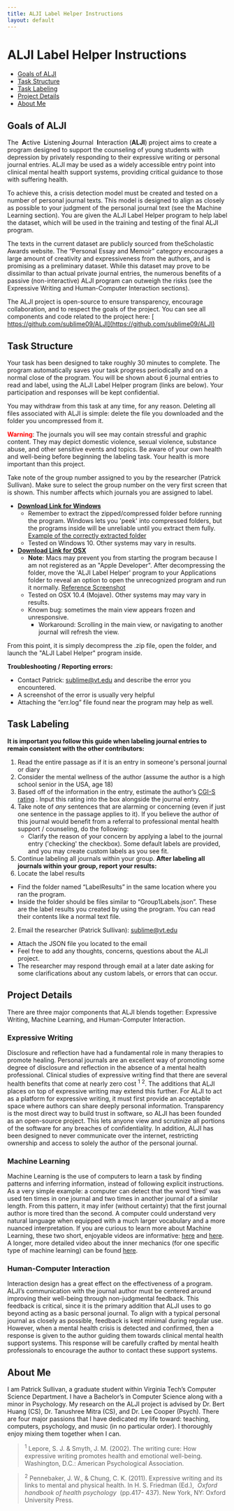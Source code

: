 ```yaml
---
title: ALJI Label Helper Instructions
layout: default
---
```


# ALJI Label Helper Instructions

* [Goals of ALJI](#goals-of-alji)
* [Task Structure](#task-structure)
* [Task Labeling](#task-labeling)
* [Project Details](#project-details)
* [About Me](#about-me)


## Goals of ALJI

The ​ **A**ctive ​ **L**​istening ​ **J**​ournal ​ **I**​nteraction (​ **ALJI**​) project aims to create a program designed to support the counseling of young students with depression by privately responding to their expressive writing or personal journal entries. ALJI may be used as a widely accessible entry point into clinical mental health support systems, providing critical guidance to those with suffering health.

To achieve this, a crisis detection model must be created and tested on a number of personal journal texts. This model is designed to align as closely as possible to your judgment of the personal journal text (see the ​Machine Learning​ section). You are given the ALJI Label Helper program to help label the dataset, which will be used in the training and testing of the final ALJI program.

The texts in the current dataset are publicly sourced from the ​Scholastic Awards website​. The “Personal Essay and Memoir” category encourages a large amount of creativity and expressiveness from the authors, and is promising as a preliminary dataset. While this dataset may prove to be dissimilar to than actual private journal entries, the numerous benefits of a passive (non-interactive) ALJI program can outweigh the risks (see the ​Expressive Writing​ and ​Human-Computer Interaction sections).

The ALJI project is open-source to ensure transparency, encourage collaboration, and to respect the goals of the project. You can see all components and code related to the project here: [​https://github.com/sublime09/ALJI](​https://github.com/sublime09/ALJI)


## Task Structure

Your task has been designed to take roughly 30 minutes to complete. The program automatically saves your task progress periodically and on a normal close of the program. You will be shown about 6 journal entries to read and label, using the ALJI Label Helper program (links are below). Your participation and responses will be kept confidential.

You may withdraw from this task at any time, for any reason. Deleting all files associated with ALJI is simple: delete the file you downloaded and the folder you uncompressed from it.

**<span style="color:red">Warning</span>​**:
The journals you will see may contain stressful and graphic content. They may depict domestic violence, sexual violence, substance abuse, and other sensitive events and topics. Be aware of your own health and well-being before beginning the labeling task. Your health is more important than this project.

Take note of the group number assigned to you by the researcher (Patrick Sullivan). Make sure to select the group number on the very first screen that is shown. This number affects which journals you are assigned to label.


- [**Download Link for Windows**](https://github.com/sublime09/ALJI/releases/latest/download/ALJI_Label_Helper_Windows.zip)
	 - Remember to extract the zipped/compressed folder before running the program.  Windows lets you 'peek' into compressed folders, but the programs inside will be unreliable until you extract them fully.  [Example of the correctly extracted folder](assets/img/alji_open_on_windows.png)
     - Tested on Windows 10. Other systems may vary in results.
- [**Download Link for OSX**](https://github.com/sublime09/ALJI/releases/latest/download/ALJI_Label_Helper_Mac.zip)
     - **Note**: Macs may prevent you from starting the program because I am not registered as an "Apple Developer". After decompressing the folder, move the 'ALJI Label Helper' program to your Applications folder to reveal an option to open the unrecognized program and run it normally.  [Reference Screenshot](./assets/img/alji_open_on_mac.png)
	 - Tested on OSX 10.4 (Mojave). Other systems may may vary in results.
	 - Known bug: sometimes the main view appears frozen and unresponsive.
	   - Workaround: Scrolling in the main view, or navigating to another journal will refresh the view.

From this point, it is simply decompress the .zip file, open the folder, and launch the "ALJI Label Helper" program inside.

**Troubleshooting / Reporting errors:**
- Contact Patrick: [sublime@vt.edu](mailto:sublime@vt.edu) and describe the error you encountered.
- A screenshot of the error is usually very helpful
- Attaching the “err.log” file found near the program may help as well.

## Task Labeling

**It is important you follow this guide when labeling journal entries to remain consistent with the other contributors:**

1. Read the entire passage as if it is an entry in someone's personal journal or diary
2. Consider the mental wellness of the author (assume the author is a high school senior in the USA, age 18)
3. Based off of the information in the entry, estimate the author’s [​CGI-S rating](CGIS_Scale) . Input this rating into the box alongside the journal entry.
4. Take note of *any* sentences that are alarming or concerning (even if just one sentence in the passage applies to it). If you believe the author of this journal would benefit from a referral to professional mental health support / counseling, do the following:
	- Clarify the reason of your concern by applying a label to the journal entry ('checking' the checkbox). Some default labels are provided, and you may create custom labels as you see fit.  
5. Continue labeling all journals within your group.
**After labeling all journals within your group, report your results:**
1. Locate the label results
- Find the folder named “LabelResults” in the same location where you ran the program.
- Inside the folder should be files similar to “Group1Labels.json”. These are the label results you created by using the program. You can read their contents like a normal text file. 
2. Email the researcher (Patrick Sullivan): [​sublime@vt.edu](mailto:sublime@vt.edu)
- Attach the JSON file you located to the email
- Feel free to add any thoughts, concerns, questions about the ALJI project.
- The researcher may respond through email at a later date asking for some clarifications about any custom labels, or errors that can occur.

## Project Details
There are three major components that ALJI blends together: Expressive Writing, Machine Learning, and Human-Computer Interaction.

### Expressive Writing
Disclosure and reflection have had a fundamental role in many therapies to promote healing. Personal journals are an excellent way of promoting some degree of disclosure and reflection in the absence of a mental health professional. Clinical studies of expressive writing find that there are several health benefits that come at nearly zero cost <sup>1</sup> <sup>2</sup>. The additions that ALJI places on top of expressive writing may extend this further. For ALJI to act as a platform for expressive writing, it must first provide an acceptable space where authors can share deeply personal information. Transparency is the most direct way to build trust in software, so ALJI has been founded as an open-source project. This lets anyone view and scrutinize all portions of the software for any breaches of confidentiality. In addition, ALJI has been designed to never communicate over the internet, restricting ownership and access to solely the author of the personal journal.


### Machine Learning
Machine Learning is the use of computers to learn a task by finding patterns and inferring information, instead of following explicit instructions. As a very simple example: a computer can detect that the word ‘tired’ was used ten times in one journal and two times in another journal of a similar length. From this pattern, it may infer (without certainty) that the first journal author is more tired than the second. A computer could understand very natural language when equipped with a much larger vocabulary and a more nuanced interpretation. If you are curious to learn more about Machine Learning, these two short, enjoyable videos are informative: [​here](https://youtu.be/R9OHn5ZF4Uo) and [here](https://youtu.be/wvWpdrfoEv0). A longer, more detailed video about the inner mechanics (for one specific type of machine learning) can be found [here](https://youtu.be/aircAruvnKk). 

### Human-Computer Interaction
Interaction design has a great effect on the effectiveness of a program. ALJI’s communication with the journal author must be centered around improving their well-being through non-judgmental feedback. This feedback is critical, since it is the primary addition that ALJI uses to go beyond acting as a basic personal journal. To align with a typical personal journal as closely as possible, feedback is kept minimal during regular use. However, when a mental health crisis is detected and confirmed, then a response is given to the author guiding them towards clinical mental health support systems. This response will be carefully crafted by mental health professionals to encourage the author to contact these support systems.

## About Me
I am Patrick Sullivan, a graduate student within Virginia Tech’s Computer Science Department. I have a Bachelor’s in Computer Science along with a minor in Psychology. My research on the ALJI project is advised by Dr. Bert Huang (CS), Dr. Tanushree Mitra (CS), and Dr. Lee Cooper (Psych). There are four major passions that I have dedicated my life toward: teaching, computers, psychology, and music (in no particular order). I thoroughly enjoy mixing them together when I can.

> <sup>1</sup> Lepore, S. J. & Smyth, J. M. (2002). The writing cure: How expressive writing promotes health and emotional well-being. Washington, D.C.: American Psychological Association.

> <sup>2</sup> Pennebaker, J. W., & Chung, C. K. (2011). Expressive writing and its links to mental and physical health. In H. S. Friedman (Ed.), ​ _Oxford handbook of health psychology_ ​ (pp.417- 437). New York, NY: Oxford University Press.
